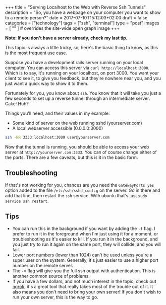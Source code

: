 +++
title = "Serving Localhost to the Web with Reverse Ssh Tunnels"
description = "So, you have a webpage on your computer you want to show to a remote person?"
date = 2017-07-10T15:12:03+02:00
draft = false
categories = ["technology"]
tags = ["ssh", "terminal"]
type = "post"
images = [ "" ] # overrides the site-wide open graph image
+++

**Note: If you don't have a server already, check my last tip.**

This topic is always a little tricky, so, here's the basic thing to know, as this is the most frequent use case.

Suppose you have a development rails server running on your local computer. You can access this server via `curl http://localhost:3000`. Which is to say, it's running on your localhost, on port 3000. You want your client to see it, to give you feedback, but they're nowhere near you, and you just want a quick way to show it to them.

Fortunately for you, you know about `ssh`. You know that it will take you just a few seconds to set up a reverse tunnel through an intermediate server. Cake! Huh?

Things you'll need, and their values in my example:

- Some kind of server on the web running sshd (yourserver.com)
- A local webserver accessible (0.0.0.0:3000)

```bash
ssh -NR 3333:localhost:3000 user@yourserver.com
```

Now that the tunnel is running, you should be able to access your web server at `http://yourserver.com:3333`. You can of course change either of the ports. There are a few caveats, but this is it in the basic form.

## Troubleshooting
If that's not working for you, chances are you need the `GatewayPorts yes` option added to the file `/etc/ssh/sshd_config` on the server. Go in there and add that line, then restart the `ssh` service. With ubuntu that's just `sudo service ssh restart`.

## Tips

- You can run this in the background if you want by adding the `-f` flag. I prefer to run it in the foreground when I'm just using it for a moment, or troubleshooting as it's easier to kill. If you run it in the background, and you just try to run it again on the same port, they will collide, and you will fail.
- Lower port numbers (lower than 1024) can't be used unless you're a super user on the system. Generally, it's just easier to use a higher port number on the remote server.
- The `-v` flag will give you the full ssh output with authentication. This is another common source of problems.
- If you have a few dollars, and not much interest in the topic, check out [ngrok](https://ngrok.com/), it's a great tool that really takes most of the trouble out of it. It also means you don't need to bring your own server! If you don't wish to run your own server, this is the way to go.
